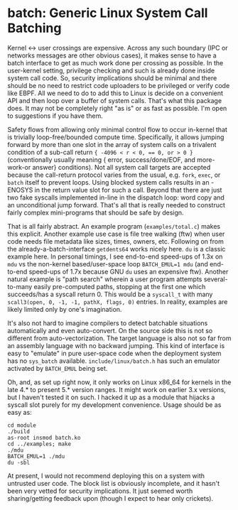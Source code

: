 # batch: Generic Linux System Call Batching

Kernel <-> user crossings are expensive.  Across any such boundary (IPC or
networks messages are other obvious cases), it makes sense to have a batch
interface to get as much work done per crossing as possible.  In the
user-kernel setting, privilege checking and such is already done inside
system call code.  So, security implications should be minimal and there
should be no need to restrict code uploaders to be privileged or verify
code like EBPF.  All we need to do to add this to Linux is decide on a
convenient API and then loop over a buffer of system calls.  That's what
this package does.  It may not be completely right "as is" or as fast as
possible.  I'm open to suggestions if you have them.

Safety flows from allowing only minimal control flow to occur in-kernel that
is trivially loop-free/bounded compute time.  Specifically, it allows
jumping forward by more than one slot in the array of system calls on a
trivalent condition of a sub-call return `{ -4096 < r < 0, == 0, or > 0 }`
(conventionally usually meaning { error, success/done/EOF, and more-work-or
answer} conditions).  Not all system call targets are accepted because the
call-return protocol varies from the usual, e.g. `fork`, `exec`, or `batch`
itself to prevent loops.  Using blocked system calls results in an -ENOSYS
in the return value slot for such a call.  Beyond that there are just two
fake syscalls implemented in-line in the dispatch loop: word copy and an
unconditional jump forward.  That's all that is really needed to construct
fairly complex mini-programs that should be safe by design.

That is all fairly abstract.  An example program (`examples/total.c`) makes
this explicit.  Another example use case is file tree walking (ftw) when
user code needs file metadata like sizes, times, owners, etc.  Following on
from the already-a-batch-interface `getdents64` works nicely here.  `du` is
a classic example here.  In personal timings, I see end-to-end speed-ups of
1.3x on `mdu` vs the non-kernel based/user-space loop `BATCH_EMUL=1 mdu`
(and end-to-end speed-ups of 1.7x because GNU `du` uses an expensive ftw).
Another natural example is "path search" wherein a user program attempts
several-to-many easily pre-computed paths, stopping at the first one which
succeeds/has a syscall return 0.  This would be a `syscall_t` with many
`scall3(open, 0, -1, -1, pathX, flags, 0)` entries.  In reality, examples
are likely limited only by one's imagination.

It's also not hard to imagine compilers to detect batchable situations
automatically and even auto-convert.  On the source side this is not so
different from auto-vectorization.  The target language is also not so far
from an assembly language with no backward jumping.  This kind of interface
is easy to "emulate" in pure user-space code when the deployment system has
no `sys_batch` available.  `include/linux/batch.h` has such an emulator
activated by `BATCH_EMUL` being set.

Oh, and, as set up right now, it only works on Linux x86_64 for kernels in
the late 4.* to present 5.* version ranges.  It might work on earlier 3.x
versions, but I haven't tested it on such.  I hacked it up as a module that
hijacks a syscall slot purely for my development convenience.  Usage should
be as easy as:
```
cd module
./build
as-root insmod batch.ko
cd ../examples; make
./mdu
BATCH_EMUL=1 ./mdu
du -sbl
```
At present, I would not recommend deploying this on a system with untrusted
user code.  The block list is obviously incomplete, and it hasn't been very
vetted for security implications.  It just seemed worth sharing/getting
feedback upon (though I expect to hear only crickets).
